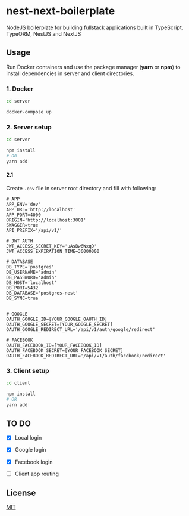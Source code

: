 # nest-next-boilerplate

NodeJS boilerplate for building fullstack applications built in TypeScript, TypeORM, NestJS and NextJS

## Usage

Run Docker containers and use the package manager (**yarn** or **npm**) to install dependencies in server and client directories.

### 1. Docker
```bash
cd server 
```
```bash
docker-compose up 
```

### 2. Server setup
```bash
cd server 
```
```bash
npm install 
# OR 
yarn add
```

####  2.1
Create ``.env`` file in server root directory and fill with following:

```code
# APP
APP_ENV='dev'
APP_URL='http://localhost'
APP_PORT=4000
ORIGIN='http://localhost:3001'
SWAGGER=true
API_PREFIX='/api/v1/'

# JWT AUTH
JWT_ACCESS_SECRET_KEY='uAsBw6WxqD'
JWT_ACCESS_EXPIRATION_TIME=36000000

# DATABASE
DB_TYPE='postgres'
DB_USERNAME='admin'
DB_PASSWORD='admin'
DB_HOST='localhost'
DB_PORT=5432
DB_DATABASE='postgres-nest'
DB_SYNC=true


# GOOGLE
OAUTH_GOOGLE_ID=[YOUR_GOOGLE_OAUTH_ID]
OAUTH_GOOGLE_SECRET=[YOUR_GOOGLE_SECRET]
OAUTH_GOOGLE_REDIRECT_URL='/api/v1/auth/google/redirect'

# FACEBOOK
OAUTH_FACEBOOK_ID=[YOUR_FACEBOOK_ID]
OAUTH_FACEBOOK_SECRET=[YOUR_FACEBOOK_SECRET]
OAUTH_FACEBOOK_REDIRECT_URL='/api/v1/auth/facebook/redirect'
``` 

### 3. Client setup
```bash
cd client 
```
```bash
npm install 
# OR 
yarn add
```


## TO DO
- [x] Local login
- [x] Google login
- [x] Facebook login
- [ ] Client app routing



## License
[MIT](https://choosealicense.com/licenses/mit/)